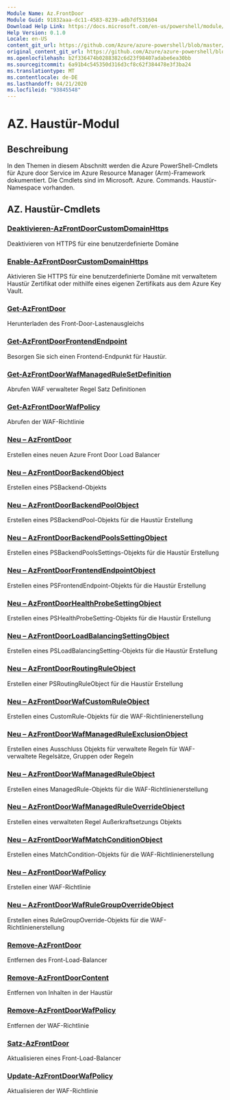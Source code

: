 ```yaml
---
Module Name: Az.FrontDoor
Module Guid: 91832aaa-dc11-4583-8239-adb7df531604
Download Help Link: https://docs.microsoft.com/en-us/powershell/module/az.frontdoor
Help Version: 0.1.0
Locale: en-US
content_git_url: https://github.com/Azure/azure-powershell/blob/master/src/FrontDoor/FrontDoor/help/Az.FrontDoor.md
original_content_git_url: https://github.com/Azure/azure-powershell/blob/master/src/FrontDoor/FrontDoor/help/Az.FrontDoor.md
ms.openlocfilehash: b2f336474b0288382c6d23f98407adabe6ea30bb
ms.sourcegitcommit: 6a91b4c545350d316d3cf8c62f384478e3f3ba24
ms.translationtype: MT
ms.contentlocale: de-DE
ms.lasthandoff: 04/21/2020
ms.locfileid: "93845548"
---
```

# AZ. Haustür-Modul
## Beschreibung
In den Themen in diesem Abschnitt werden die Azure PowerShell-Cmdlets für Azure door Service im Azure Resource Manager (Arm)-Framework dokumentiert. Die Cmdlets sind im Microsoft. Azure. Commands. Haustür-Namespace vorhanden.

## AZ. Haustür-Cmdlets
### [Deaktivieren-AzFrontDoorCustomDomainHttps](Disable-AzFrontDoorCustomDomainHttps.md)
Deaktivieren von HTTPS für eine benutzerdefinierte Domäne

### [Enable-AzFrontDoorCustomDomainHttps](Enable-AzFrontDoorCustomDomainHttps.md)
Aktivieren Sie HTTPS für eine benutzerdefinierte Domäne mit verwaltetem Haustür Zertifikat oder mithilfe eines eigenen Zertifikats aus dem Azure Key Vault.

### [Get-AzFrontDoor](Get-AzFrontDoor.md)
Herunterladen des Front-Door-Lastenausgleichs

### [Get-AzFrontDoorFrontendEndpoint](Get-AzFrontDoorFrontendEndpoint.md)
Besorgen Sie sich einen Frontend-Endpunkt für Haustür.

### [Get-AzFrontDoorWafManagedRuleSetDefinition](Get-AzFrontDoorWafManagedRuleSetDefinition.md)
Abrufen WAF verwalteter Regel Satz Definitionen

### [Get-AzFrontDoorWafPolicy](Get-AzFrontDoorWafPolicy.md)
Abrufen der WAF-Richtlinie

### [Neu – AzFrontDoor](New-AzFrontDoor.md)
Erstellen eines neuen Azure Front Door Load Balancer

### [Neu – AzFrontDoorBackendObject](New-AzFrontDoorBackendObject.md)
Erstellen eines PSBackend-Objekts

### [Neu – AzFrontDoorBackendPoolObject](New-AzFrontDoorBackendPoolObject.md)
Erstellen eines PSBackendPool-Objekts für die Haustür Erstellung

### [Neu – AzFrontDoorBackendPoolsSettingObject](New-AzFrontDoorBackendPoolsSettingObject.md)
Erstellen eines PSBackendPoolsSettings-Objekts für die Haustür Erstellung

### [Neu – AzFrontDoorFrontendEndpointObject](New-AzFrontDoorFrontendEndpointObject.md)
Erstellen eines PSFrontendEndpoint-Objekts für die Haustür Erstellung

### [Neu – AzFrontDoorHealthProbeSettingObject](New-AzFrontDoorHealthProbeSettingObject.md)
Erstellen eines PSHealthProbeSetting-Objekts für die Haustür Erstellung

### [Neu – AzFrontDoorLoadBalancingSettingObject](New-AzFrontDoorLoadBalancingSettingObject.md)
Erstellen eines PSLoadBalancingSetting-Objekts für die Haustür Erstellung

### [Neu – AzFrontDoorRoutingRuleObject](New-AzFrontDoorRoutingRuleObject.md)
Erstellen einer PSRoutingRuleObject für die Haustür Erstellung

### [Neu – AzFrontDoorWafCustomRuleObject](New-AzFrontDoorWafCustomRuleObject.md)
Erstellen eines CustomRule-Objekts für die WAF-Richtlinienerstellung

### [Neu – AzFrontDoorWafManagedRuleExclusionObject](New-AzFrontDoorWafManagedRuleExclusionObject.md)
Erstellen eines Ausschluss Objekts für verwaltete Regeln für WAF-verwaltete Regelsätze, Gruppen oder Regeln

### [Neu – AzFrontDoorWafManagedRuleObject](New-AzFrontDoorWafManagedRuleObject.md)
Erstellen eines ManagedRule-Objekts für die WAF-Richtlinienerstellung

### [Neu – AzFrontDoorWafManagedRuleOverrideObject](New-AzFrontDoorWafManagedRuleOverrideObject.md)
Erstellen eines verwalteten Regel Außerkraftsetzungs Objekts

### [Neu – AzFrontDoorWafMatchConditionObject](New-AzFrontDoorWafMatchConditionObject.md)
Erstellen eines MatchCondition-Objekts für die WAF-Richtlinienerstellung

### [Neu – AzFrontDoorWafPolicy](New-AzFrontDoorWafPolicy.md)
Erstellen einer WAF-Richtlinie

### [Neu – AzFrontDoorWafRuleGroupOverrideObject](New-AzFrontDoorWafRuleGroupOverrideObject.md)
Erstellen eines RuleGroupOverride-Objekts für die WAF-Richtlinienerstellung

### [Remove-AzFrontDoor](Remove-AzFrontDoor.md)
Entfernen des Front-Load-Balancer

### [Remove-AzFrontDoorContent](Remove-AzFrontDoorContent.md)
Entfernen von Inhalten in der Haustür

### [Remove-AzFrontDoorWafPolicy](Remove-AzFrontDoorWafPolicy.md)
Entfernen der WAF-Richtlinie

### [Satz-AzFrontDoor](Set-AzFrontDoor.md)
Aktualisieren eines Front-Load-Balancer

### [Update-AzFrontDoorWafPolicy](Update-AzFrontDoorWafPolicy.md)
Aktualisieren der WAF-Richtlinie

